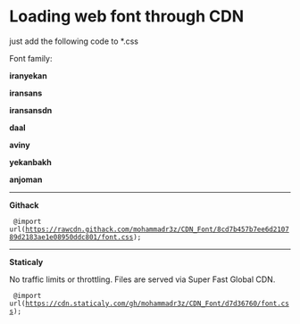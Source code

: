 # Loading web font through CDN
just add the following code to *.css

Font family:

<b>iranyekan</b>

<b>iransans</b>

<b>iransansdn</b>

<b>daal</b>

<b>aviny</b>

<b>yekanbakh</b>

<b>anjoman</b>

-----------------------------------------------------------------------------
<b>Githack</b>


<code> @import url(https://rawcdn.githack.com/mohammadr3z/CDN_Font/8cd7b457b7ee6d210789d2183ae1e08950ddc801/font.css); </code>

-----------------------------------------------------------------------------
<b>Staticaly</b>

No traffic limits or throttling. Files are served via Super Fast Global CDN.

<code> @import url(https://cdn.staticaly.com/gh/mohammadr3z/CDN_Font/d7d36760/font.css); </code>
